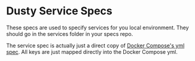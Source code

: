 # Dusty Service Specs
These specs are used to specify services for you local environment. They should go in the services folder in your specs repo.

The service spec is actually just a direct copy of [Docker Compose's yml spec](https://docs.docker.com/compose/yml/).  All keys are just mapped directly into the Docker Compose yml.
